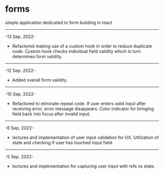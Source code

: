 # forms

simple application dedicated to form building in react

---

-13 Sep. 2022-

- Refactored making use of a custom hook in order to reduce duplicate code.
  Custom hook checks individual field validity which in turn determines form validity.

---

-12 Sep. 2022-

- Added overall form validity.

---

-10 Sep. 2022-

- Refactored to eliminate repeat code. If user enters valid input after receiving error, error message disappears. Color indicator for bringing field back into focus after invalid input.

---

-6 Sep. 2022-

- lectures and implementation of user input validation for UX. Utilization of state and checking if user has touched input field.

---

-5 Sep. 2022-

- lectures and implementation for capturing user input with refs vs state.
